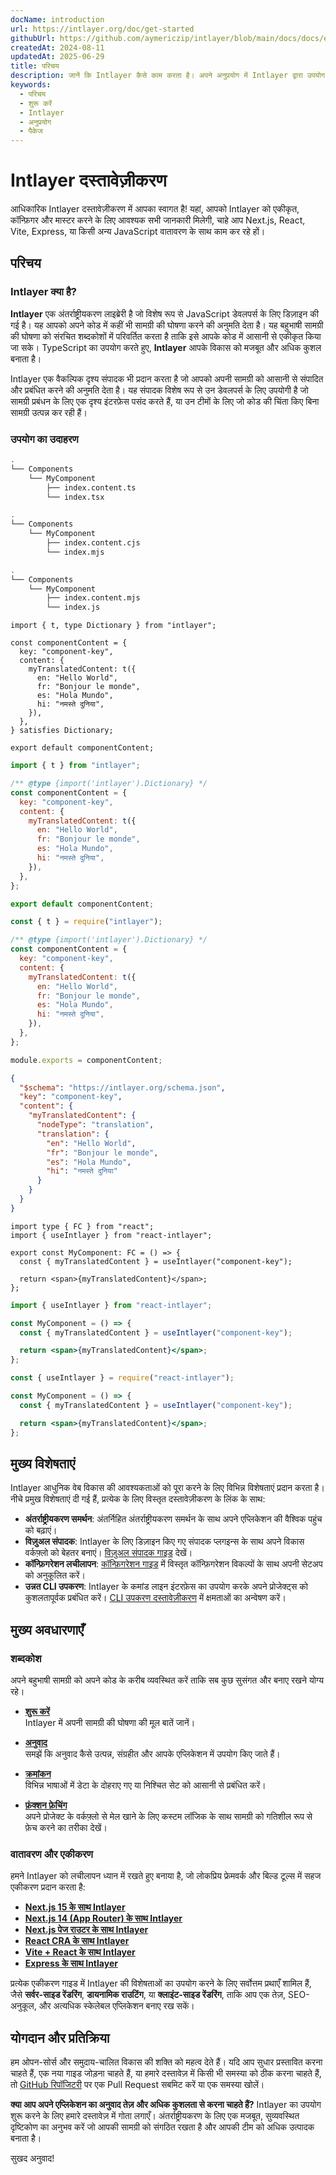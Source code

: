 ```yaml
---
docName: introduction
url: https://intlayer.org/doc/get-started
githubUrl: https://github.com/aymericzip/intlayer/blob/main/docs/docs/en/introduction.md
createdAt: 2024-08-11
updatedAt: 2025-06-29
title: परिचय
description: जानें कि Intlayer कैसे काम करता है। अपने अनुप्रयोग में Intlayer द्वारा उपयोग किए गए चरणों को देखें। विभिन्न पैकेज क्या करते हैं, यह देखें।
keywords:
  - परिचय
  - शुरू करें
  - Intlayer
  - अनुप्रयोग
  - पैकेज
---
```


# Intlayer दस्तावेज़ीकरण

आधिकारिक Intlayer दस्तावेज़ीकरण में आपका स्वागत है! यहां, आपको Intlayer को एकीकृत, कॉन्फ़िगर और मास्टर करने के लिए आवश्यक सभी जानकारी मिलेगी, चाहे आप Next.js, React, Vite, Express, या किसी अन्य JavaScript वातावरण के साथ काम कर रहे हों।

## परिचय

### Intlayer क्या है?

**Intlayer** एक अंतर्राष्ट्रीयकरण लाइब्रेरी है जो विशेष रूप से JavaScript डेवलपर्स के लिए डिज़ाइन की गई है। यह आपको अपने कोड में कहीं भी सामग्री की घोषणा करने की अनुमति देता है। यह बहुभाषी सामग्री की घोषणा को संरचित शब्दकोशों में परिवर्तित करता है ताकि इसे आपके कोड में आसानी से एकीकृत किया जा सके। TypeScript का उपयोग करते हुए, **Intlayer** आपके विकास को मजबूत और अधिक कुशल बनाता है।

Intlayer एक वैकल्पिक दृश्य संपादक भी प्रदान करता है जो आपको अपनी सामग्री को आसानी से संपादित और प्रबंधित करने की अनुमति देता है। यह संपादक विशेष रूप से उन डेवलपर्स के लिए उपयोगी है जो सामग्री प्रबंधन के लिए एक दृश्य इंटरफ़ेस पसंद करते हैं, या उन टीमों के लिए जो कोड की चिंता किए बिना सामग्री उत्पन्न कर रही हैं।

### उपयोग का उदाहरण

```bash codeFormat="typescript"
.
└── Components
    └── MyComponent
        ├── index.content.ts
        └── index.tsx
```

```bash codeFormat="commonjs"
.
└── Components
    └── MyComponent
        ├── index.content.cjs
        └── index.mjs
```

```bash codeFormat="esm"
.
└── Components
    └── MyComponent
        ├── index.content.mjs
        └── index.js
```

```tsx fileName="src/components/MyComponent/index.content.ts" contentDeclarationFormat="typescript"
import { t, type Dictionary } from "intlayer";

const componentContent = {
  key: "component-key",
  content: {
    myTranslatedContent: t({
      en: "Hello World",
      fr: "Bonjour le monde",
      es: "Hola Mundo",
      hi: "नमस्ते दुनिया",
    }),
  },
} satisfies Dictionary;

export default componentContent;
```

```javascript fileName="src/components/MyComponent/index.content.mjs" contentDeclarationFormat="esm"
import { t } from "intlayer";

/** @type {import('intlayer').Dictionary} */
const componentContent = {
  key: "component-key",
  content: {
    myTranslatedContent: t({
      en: "Hello World",
      fr: "Bonjour le monde",
      es: "Hola Mundo",
      hi: "नमस्ते दुनिया",
    }),
  },
};

export default componentContent;
```

```javascript fileName="src/components/MyComponent/index.content.cjs" contentDeclarationFormat="commonjs"
const { t } = require("intlayer");

/** @type {import('intlayer').Dictionary} */
const componentContent = {
  key: "component-key",
  content: {
    myTranslatedContent: t({
      en: "Hello World",
      fr: "Bonjour le monde",
      es: "Hola Mundo",
      hi: "नमस्ते दुनिया",
    }),
  },
};

module.exports = componentContent;
```

```json fileName="src/components/MyComponent/index.content.json" contentDeclarationFormat="json"
{
  "$schema": "https://intlayer.org/schema.json",
  "key": "component-key",
  "content": {
    "myTranslatedContent": {
      "nodeType": "translation",
      "translation": {
        "en": "Hello World",
        "fr": "Bonjour le monde",
        "es": "Hola Mundo",
        "hi": "नमस्ते दुनिया"
      }
    }
  }
}
```

```tsx fileName="src/components/MyComponent/index.tsx" codeFormat="typescript"
import type { FC } from "react";
import { useIntlayer } from "react-intlayer";

export const MyComponent: FC = () => {
  const { myTranslatedContent } = useIntlayer("component-key");

  return <span>{myTranslatedContent}</span>;
};
```

```jsx fileName="src/components/MyComponent/index.mjx" codeFormat="esm"
import { useIntlayer } from "react-intlayer";

const MyComponent = () => {
  const { myTranslatedContent } = useIntlayer("component-key");

  return <span>{myTranslatedContent}</span>;
};
```

```jsx fileName="src/components/MyComponent/index.csx" codeFormat="commonjs"
const { useIntlayer } = require("react-intlayer");

const MyComponent = () => {
  const { myTranslatedContent } = useIntlayer("component-key");

  return <span>{myTranslatedContent}</span>;
};
```

## मुख्य विशेषताएं

Intlayer आधुनिक वेब विकास की आवश्यकताओं को पूरा करने के लिए विभिन्न विशेषताएं प्रदान करता है। नीचे प्रमुख विशेषताएं दी गई हैं, प्रत्येक के लिए विस्तृत दस्तावेज़ीकरण के लिंक के साथ:

- **अंतर्राष्ट्रीयकरण समर्थन**: अंतर्निहित अंतर्राष्ट्रीयकरण समर्थन के साथ अपने एप्लिकेशन की वैश्विक पहुंच को बढ़ाएं।
- **विज़ुअल संपादक**: Intlayer के लिए डिज़ाइन किए गए संपादक प्लगइन्स के साथ अपने विकास वर्कफ़्लो को बेहतर बनाएं। [विज़ुअल संपादक गाइड](https://github.com/aymericzip/intlayer/blob/main/docs/docs/hi/intlayer_visual_editor.md) देखें।
- **कॉन्फ़िगरेशन लचीलापन**: [कॉन्फ़िगरेशन गाइड](https://github.com/aymericzip/intlayer/blob/main/docs/docs/hi/configuration.md) में विस्तृत कॉन्फ़िगरेशन विकल्पों के साथ अपनी सेटअप को अनुकूलित करें।
- **उन्नत CLI उपकरण**: Intlayer के कमांड लाइन इंटरफ़ेस का उपयोग करके अपने प्रोजेक्ट्स को कुशलतापूर्वक प्रबंधित करें। [CLI उपकरण दस्तावेज़ीकरण](https://github.com/aymericzip/intlayer/blob/main/docs/docs/hi/intlayer_cli.md) में क्षमताओं का अन्वेषण करें।

## मुख्य अवधारणाएँ

### शब्दकोश

अपने बहुभाषी सामग्री को अपने कोड के करीब व्यवस्थित करें ताकि सब कुछ सुसंगत और बनाए रखने योग्य रहे।

- **[शुरू करें](https://github.com/aymericzip/intlayer/blob/main/docs/docs/hi/dictionary/get_started.md)**  
  Intlayer में अपनी सामग्री की घोषणा की मूल बातें जानें।

- **[अनुवाद](https://github.com/aymericzip/intlayer/blob/main/docs/docs/hi/dictionary/translation.md)**  
  समझें कि अनुवाद कैसे उत्पन्न, संग्रहीत और आपके एप्लिकेशन में उपयोग किए जाते हैं।

- **[क्रमांकन](https://github.com/aymericzip/intlayer/blob/main/docs/docs/hi/dictionary/enumeration.md)**  
  विभिन्न भाषाओं में डेटा के दोहराए गए या निश्चित सेट को आसानी से प्रबंधित करें।

- **[फ़ंक्शन फ़ेचिंग](https://github.com/aymericzip/intlayer/blob/main/docs/docs/hi/dictionary/function_fetching.md)**  
  अपने प्रोजेक्ट के वर्कफ़्लो से मेल खाने के लिए कस्टम लॉजिक के साथ सामग्री को गतिशील रूप से फ़ेच करने का तरीका देखें।

### वातावरण और एकीकरण

हमने Intlayer को लचीलापन ध्यान में रखते हुए बनाया है, जो लोकप्रिय फ्रेमवर्क और बिल्ड टूल्स में सहज एकीकरण प्रदान करता है:

- **[Next.js 15 के साथ Intlayer](https://github.com/aymericzip/intlayer/blob/main/docs/docs/hi/intlayer_with_nextjs_15.md)**
- **[Next.js 14 (App Router) के साथ Intlayer](https://github.com/aymericzip/intlayer/blob/main/docs/docs/hi/intlayer_with_nextjs_14.md)**
- **[Next.js पेज राउटर के साथ Intlayer](https://github.com/aymericzip/intlayer/blob/main/docs/docs/hi/intlayer_with_nextjs_page_router.md)**
- **[React CRA के साथ Intlayer](https://github.com/aymericzip/intlayer/blob/main/docs/docs/hi/intlayer_with_create_react_app.md)**
- **[Vite + React के साथ Intlayer](https://github.com/aymericzip/intlayer/blob/main/docs/docs/hi/intlayer_with_vite+react.md)**
- **[Express के साथ Intlayer](https://github.com/aymericzip/intlayer/blob/main/docs/docs/hi/intlayer_with_express.md)**

प्रत्येक एकीकरण गाइड में Intlayer की विशेषताओं का उपयोग करने के लिए सर्वोत्तम प्रथाएँ शामिल हैं, जैसे **सर्वर-साइड रेंडरिंग**, **डायनामिक राउटिंग**, या **क्लाइंट-साइड रेंडरिंग**, ताकि आप एक तेज़, SEO-अनुकूल, और अत्यधिक स्केलेबल एप्लिकेशन बनाए रख सकें।

## योगदान और प्रतिक्रिया

हम ओपन-सोर्स और समुदाय-चालित विकास की शक्ति को महत्व देते हैं। यदि आप सुधार प्रस्तावित करना चाहते हैं, एक नया गाइड जोड़ना चाहते हैं, या हमारे दस्तावेज़ में किसी भी समस्या को ठीक करना चाहते हैं, तो [GitHub रिपॉजिटरी](https://github.com/aymericzip/intlayer/blob/main/docs/docs) पर एक Pull Request सबमिट करें या एक समस्या खोलें।

**क्या आप अपने एप्लिकेशन का अनुवाद तेज़ और अधिक कुशलता से करना चाहते हैं?** Intlayer का उपयोग शुरू करने के लिए हमारे दस्तावेज़ में गोता लगाएँ। अंतर्राष्ट्रीयकरण के लिए एक मजबूत, सुव्यवस्थित दृष्टिकोण का अनुभव करें जो आपकी सामग्री को संगठित रखता है और आपकी टीम को अधिक उत्पादक बनाता है।

सुखद अनुवाद!
